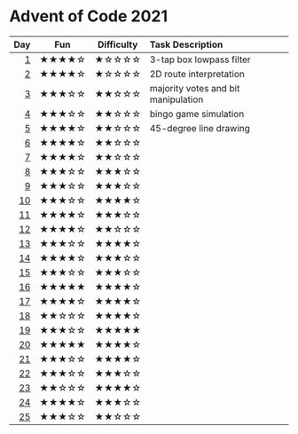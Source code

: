 # Advent of Code 2021

| Day      | Fun   | Difficulty | Task Description
| -------: | :---: | :--------: | :---------------
|  [1](01) | ★★★★☆ | ★☆☆☆☆      | 3-tap box lowpass filter
|  [2](02) | ★★★★☆ | ★☆☆☆☆      | 2D route interpretation
|  [3](03) | ★★★☆☆ | ★★☆☆☆      | majority votes and bit manipulation
|  [4](04) | ★★★☆☆ | ★★☆☆☆      | bingo game simulation
|  [5](05) | ★★★★☆ | ★★☆☆☆      | 45-degree line drawing
|  [6](06) | ★★★★☆ | ★★☆☆☆      | 
|  [7](07) | ★★★★☆ | ★★☆☆☆      | 
|  [8](08) | ★★★☆☆ | ★★★☆☆      | 
|  [9](09) | ★★★☆☆ | ★★★☆☆      | 
| [10](10) | ★★★☆☆ | ★★★★☆      | 
| [11](11) | ★★★★☆ | ★★★☆☆      | 
| [12](12) | ★★★★☆ | ★★☆☆☆      | 
| [13](13) | ★★★☆☆ | ★★★★☆      | 
| [14](14) | ★★★★☆ | ★★★☆☆      | 
| [15](15) | ★★★☆☆ | ★★★☆☆      | 
| [16](16) | ★★★★★ | ★★★★☆      | 
| [17](17) | ★★★★☆ | ★★★★☆      | 
| [18](18) | ★★☆☆☆ | ★★★★☆      | 
| [19](19) | ★★★☆☆ | ★★★★★      | 
| [20](20) | ★★★★★ | ★★★★☆      | 
| [21](21) | ★★★☆☆ | ★★★★☆      | 
| [22](22) | ★★★☆☆ | ★★★☆☆      | 
| [23](23) | ★★☆☆☆ | ★★★★☆      | 
| [24](24) | ★★★★☆ | ★★★☆☆      | 
| [25](25) | ★★★☆☆ | ★★☆☆☆      | 
